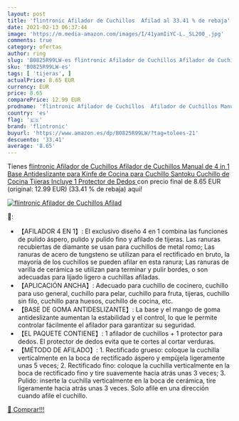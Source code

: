 ```yaml
---
layout: post
title: 'flintronic Afilador de Cuchillos  Afilad al 33.41 % de rebaja'
date: 2021-02-13 06:37:44
image: 'https://m.media-amazon.com/images/I/41yamIiYC-L._SL200_.jpg'
comments: true
category: ofertas
author: ring
slug: 'B0825R99LW-es flintronic Afilador de Cuchillos Afilador de Cuchillos...'
sku: 'B0825R99LW-es'
tags: [ 'tijeras', ]
actualPrice: 8.65 EUR
currency: EUR
price: 8.65
comparePrice: 12.99 EUR
prodname: 'flintronic Afilador de Cuchillos  Afilador de Cuchillos Manual de 4 in 1  Base Antideslizante para Kinfe de Cocina  para Cuchillo Santoku  Cuchillo de Cocina  Tijeras  Incluye 1 Protector de Dedos '
country: 'es'
flag: '🇪🇸'
brand: 'flintronic'
buyurl: 'https://www.amazon.es/dp/B0825R99LW/?tag=tolees-21'
descuento: '33.41'
average: '8.65'
---
```


Tienes [flintronic Afilador de Cuchillos  Afilador de Cuchillos Manual de 4 in 1  Base Antideslizante para Kinfe de Cocina  para Cuchillo Santoku  Cuchillo de Cocina  Tijeras  Incluye 1 Protector de Dedos ](https://www.amazon.es/dp/B0825R99LW/?tag=tolees-21) con precio final de  8.65 EUR (original: 12.99 EUR) (33.41 %  de rebaja) aqui!

[![flintronic Afilador de Cuchillos  Afilad](https://m.media-amazon.com/images/I/41yamIiYC-L._SL200_.jpg)](https://www.amazon.es/dp/B0825R99LW/?tag=tolees-21)

🔎:

- 【AFILADOR 4 EN 1】: El exclusivo diseño 4 en 1 combina las funciones de pulido áspero, pulido y pulido fino y afilado de tijeras. Las ranuras recubiertas de diamante se usan para cuchillos de metal romo; Las ranuras de acero de tungsteno se utilizan para el rectificado en bruto, la mayoría de los cuchillos se pueden afilar en esta ranura; Las ranuras de varilla de cerámica se utilizan para terminar y pulir bordes, o son adecuadas para lijado ligero a cuchillas afiladas.
- 【APLICACIÓN ANCHA】: Adecuado para cuchillo de cocinero, cuchillo para uso general, cuchillo para pelar, cuchillo para fruta, tijeras, cuchillo sin filo, cuchillo para huesos, cuchillo de cocina, etc.
- 【BASE DE GOMA ANTIDESLIZANTE】: La base y el mango de goma antideslizante aumentan la estabilidad y el control, lo que le permite controlar fácilmente el afilador para garantizar su seguridad.
- 【EL PAQUETE CONTIENE】: 1 afilador de cuchillos + 1 protector para dedos. El protector de dedos evita que te cortes al cortar verduras.
- 【MÉTODO DE AFILADO】: 1. Rectificado grueso: coloque la cuchilla verticalmente en la boca de rectificado áspero y empújela ligeramente unas 5 veces; 2. Rectificado fino: coloque la cuchilla verticalmente en la boca de rectificado fino y tire suavemente hacia atrás unas 3 veces; 3. Pulido: inserte la cuchilla verticalmente en la boca de cerámica, tire ligeramente hacia atrás unas 3 veces. Solo afile en una dirección cuando afile el cuchillo.

[🛒 Comprar!!!](https://www.amazon.es/dp/B0825R99LW/?tag=tolees-21)
